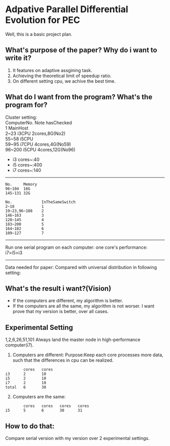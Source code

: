 # Adpative Parallel Differential Evolution for PEC
Well, this is a basic project plan.

## What's purpose of the paper? Why do i want to write it?
1. It features on adaptive assgining task.
2. Achieving the theoretical limit of speedup ratio.
3. On different setting cpu, we achive the best time.


## What do I want from the program? What's the program for?
Cluster setting:  
	ComputerNo. Note hasChecked  
	1		MainHost   
	2~23	i3CPU	2cores,8G(No2)  
	55~58	i5CPU  
	59~95	i7CPU	4cores,4G(No59)  
	96~200	i5CPU	4cores,12G(No96)  

* i3 cores~:40  
* i5 cores~:400  
* i7 cores~:140  

---
	No.		Memory  
	96~104	16G  
	145~131	32G  

```
No.				InTheSameSwitch
2~18			1
19~23,96~108	2
146~163			3
128~145			4
183~200			5
164~182			6
109~127			7
```

---
Run one serial program on each computer:
one core's performance: i7>i5>i3


---
Data needed for paper:
Compared with universal distribution in following setting:

## What's the result i want?(Vision)
* If the computers are different, my algorithm is better.
* If the computers are all the same, my algorithm is not worser.
I want prove that my version is better, over all cases.

## Experimental Setting
1,2,6,26,51,101
Always land the master node in high-performance computer(i7).
1. Computers are different:
Purpose:Keep each core processes more data, such that the differences in cpu can be realized.
```
		cores	cores
i3		2		10
i5		2		10
i7		2		10
total	6		30
```

2. Computers are the same:
```
		cores	cores	cores	cores
i5		5		6		30		31
```


## How to do that:
Compare serial version with my version over 2 experimental settings.









